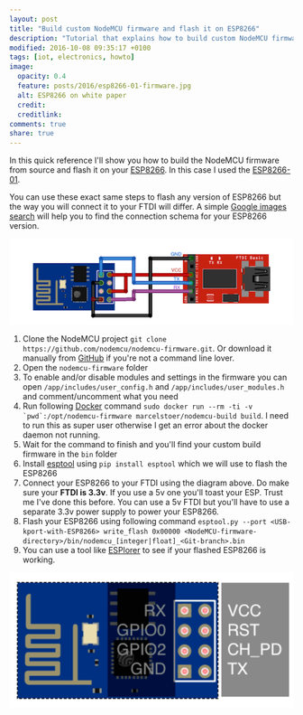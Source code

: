 ```yaml
---
layout: post
title: "Build custom NodeMCU firmware and flash it on ESP8266"
description: "Tutorial that explains how to build custom NodeMCU firmware using Docker and flash your ESP8266 using an FTDI"
modified: 2016-10-08 09:35:17 +0100
tags: [iot, electronics, howto]
image:
  opacity: 0.4
  feature: posts/2016/esp8266-01-firmware.jpg
  alt: ESP8266 on white paper
  credit:
  creditlink:
comments: true
share: true
---
```

In this quick reference I'll show you how to build the NodeMCU firmware from source and flash it on your [ESP8266](https://tidd.ly/3HTf1gX). In this case I used the [ESP8266-01](https://tidd.ly/3HTf1gX).

You can use these exact same steps to flash any version of ESP8266 but the way you will connect it to your FTDI will differ. A simple [Google images search](https://www.google.be/search?q=esp8266-12+ftdi&biw=888&bih=1103&source=lnms&tbm=isch&sa=X&ved=0ahUKEwir-uiy4MrPAhWnK8AKHSCWCdMQ_AUIBigB) will help you to find the connection schema for your ESP8266 version.

![How to connect ESP8266 01 wifi module to FTDI](/images/posts/2016/esp8266-01-ftdi-connection.png)

1. Clone the NodeMCU project `git clone https://github.com/nodemcu/nodemcu-firmware.git`. Or download it manually from [GitHub](https://github.com/nodemcu/nodemcu-firmware.git) if you're not a command line lover.
2. Open the `nodemcu-firmware` folder
3. To enable and/or disable modules and settings in the firmware you can open `/app/includes/user_config.h` and `/app/includes/user_modules.h` and comment/uncomment what you need
4. Run following [Docker](https://www.docker.com/) command ``sudo docker run --rm -ti -v `pwd`:/opt/nodemcu-firmware marcelstoer/nodemcu-build build``. I need to run this as super user otherwise I get an error about the docker daemon not running.
5. Wait for the command to finish and you'll find your custom build firmware in the `bin` folder
6. Install [esptool](https://github.com/themadinventor/esptool) using `pip install esptool` which we will use to flash the ESP8266
7. Connect your ESP8266 to your FTDI using the diagram above. Do make sure your **FTDI is 3.3v**. If you use a 5v one you'll toast your ESP. Trust me I've done this before. You can use a 5v FTDI but you'll have to use a separate 3.3v power supply to power your ESP8266.
8. Flash your ESP8266 using following command `esptool.py --port <USB-kport-with-ESP8266> write_flash 0x00000 <NodeMCU-firmware-directory>/bin/nodemcu_[integer|float]_<Git-branch>.bin`
9. You can use a tool like [ESPlorer](http://esp8266.ru/esplorer/) to see if your flashed ESP8266 is working.

![Pinout overview of the ESP8266 01 wifi module](/images/posts/2016/esp8266-01-pinout.png)

